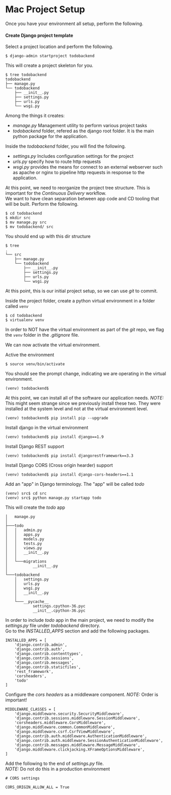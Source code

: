 # Mac Project Setup

Once you have your environment all setup, perform the following.

#### Create Django project template

Select a project location and perform the following.

`$ django-admin startproject todobackend`

This will create a project skeleton for you.

```
$ tree todobackend
todobackend
├── manage.py
└── todobackend
    ├── __init__.py
    ├── settings.py
    ├── urls.py
    └── wsgi.py
```

Among the things it creates:
- _manage.py_ Management utility to perform various project tasks
- _todobackend_ folder, refered as the django root folder.
It is the main python package for the application.

Inside the _todobackend_ folder, you will find the following.
- _settings.py_ Includes configuration settings for the project
- _urls.py_ specify how to route http requests
- _wsgi.py_ provides the means for connect to an external webserver such as apache or nginx to pipeline http requests in response to the application.


At this point, we need to reorganize the project tree structure. This is important for the _Continuous Delivery_ workflow. <br>
We want to have clean separation between app code and CD tooling that will be built. Perform the following.
```
$ cd todobackend
$ mkdir src
$ mv manage.py src
$ mv todobackend/ src
```

You should end up with this dir structure
```
$ tree
.
└── src
    ├── manage.py
    └── todobackend
        ├── __init__.py
        ├── settings.py
        ├── urls.py
        └── wsgi.py
```


At this point, this is our initial project setup, so we can use _git_ to commit.

Inside the project folder, create a python virtual environment in a folder called *`venv`*
```
$ cd todobackend
$ virtualenv venv
```
In order to NOT have the virtual environment as part of the *git* repo, we flag the *`venv`* folder in the *.gitignore* file.

We can now activate the virtual environment.

Active the environment

```
$ source venv/bin/activate
```

You should see the prompt change, indicating we are operating in the virtual environment.

```
(venv) todobackend$
```

At this point, we can install all of the software our application needs.
_NOTE:_ This might seem strange since we previously install these two.
They were installed at the system level and not at the virtual environment level.
```
(venv) todobackend$ pip install pip --upgrade
```

Install django in the virtual environment
```
(venv) todobackend$ pip install django==1.9
```

Install Django REST support
```
(venv) todobackend$ pip install djangorestframework==3.3
```

Install Django CORS (Cross origin hearder) support

```
(venv) todobackend$ pip install django-cors-headers==1.1
```

Add an "app"  in Django terminology. The "app" will be called *todo*

```
(venv) src$ cd src
(venv) src$ python manage.py startapp todo
```


This will create the *todo* app

```
│   manage.py
│
├───todo
│   │   admin.py
│   │   apps.py
│   │   models.py
│   │   tests.py
│   │   views.py
│   │   __init__.py
│   │
│   └───migrations
│           __init__.py
│
└───todobackend
    │   settings.py
    │   urls.py
    │   wsgi.py
    │   __init__.py
    │
    └───__pycache__
            settings.cpython-36.pyc
            __init__.cpython-36.pyc
```

In order to include *todo*  app in the main project, we need to modify the _settings.py_ file under _todobackend_ directory.<br>
Go to the _INSTALLED_APPS_ section and add the following packages.

```
INSTALLED_APPS = [
    'django.contrib.admin',
    'django.contrib.auth',
    'django.contrib.contenttypes',
    'django.contrib.sessions',
    'django.contrib.messages',
    'django.contrib.staticfiles',
    'rest_framework',
    'corsheaders',
    'todo'
]
```

Configure the *cors headers* as a middleware component.
_NOTE:_ Order is important!
```
MIDDLEWARE_CLASSES = [
    'django.middleware.security.SecurityMiddleware',
    'django.contrib.sessions.middleware.SessionMiddleware',
    'corsheaders.middleware.CorsMiddleware',
    'django.middleware.common.CommonMiddleware',
    'django.middleware.csrf.CsrfViewMiddleware',
    'django.contrib.auth.middleware.AuthenticationMiddleware',
    'django.contrib.auth.middleware.SessionAuthenticationMiddleware',
    'django.contrib.messages.middleware.MessageMiddleware',
    'django.middleware.clickjacking.XFrameOptionsMiddleware',
]
```

Add the following to the end of _settings.py_ file. <br>
_NOTE:_ Do not do this in a production environment
```
# CORS settings

CORS_ORIGIN_ALLOW_ALL = True
```
